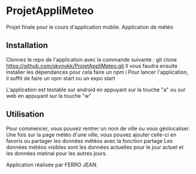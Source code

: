 # ProjetAppliMeteo

Projet finale pour le cours d'application mobile. Application de météo


## Installation

Clonnez le repo de l'application avec la commande suivante : git clone https://github.com/skynokk/ProjetAppliMeteo.git
Il vous faudra ensuite installer les dépendances pour cela faire un npm i
Pour lancer l'application, il suffit de faire un npm start ou un expo start

L'application est testable sur android en appuyant sur la touche "a" ou sur web en appuyant sur la touche "w"


## Utilisation

Pour commencer, vous pouvez rentrer un nom de ville ou vous géolocaliser.
Une fois sur la page météo d'une ville, vous pouvez ajouter celle-ci en favoris ou partager les données météos avec la fonction partage
Les données météos visibles sont les données actuelles pour le jour actuel et les données matinal pour les autres jours.


Application réalisée par FERRO JEAN.
